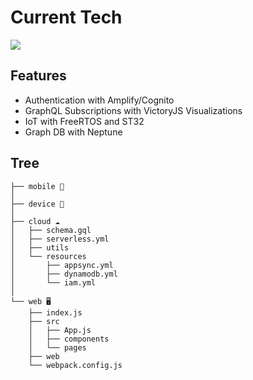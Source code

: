 # Current Tech  
![](https://s3.amazonaws.com/iot-course/aws.svg)


## Features
- Authentication with Amplify/Cognito
- GraphQL Subscriptions with VictoryJS Visualizations
- IoT with FreeRTOS and ST32
- Graph DB with Neptune

##  Tree 
```
├── mobile 📱
│  
├── device 🤖
│  
├── cloud ☁️
│   ├── schema.gql
│   ├── serverless.yml
│   ├── utils
│   └── resources
│       ├── appsync.yml
│       ├── dynamodb.yml
│       └── iam.yml
│  
└── web 🖥
    ├── index.js
    ├── src
    │   ├── App.js
    │   ├── components
    │   └── pages
    ├── web
    └── webpack.config.js
```


